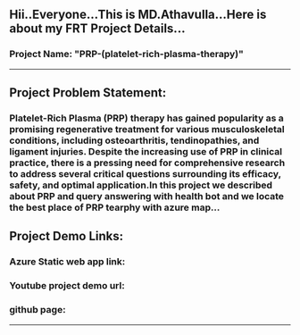 Hii..Everyone...This is MD.Athavulla...Here is about my FRT Project Details...
---------------------------------------------------------------------------------------------------------------------------------------------------------------------
### Project Name: "PRP-(platelet-rich-plasma-therapy)"
--------------------------------------------------------------------------------------------------------------------------------------------------------------------
## Project Problem Statement:
### Platelet-Rich Plasma (PRP) therapy has gained popularity as a promising regenerative treatment for various musculoskeletal conditions, including osteoarthritis, tendinopathies, and ligament injuries. Despite the increasing use of PRP in clinical practice, there is a pressing need for comprehensive research to address several critical questions surrounding its efficacy, safety, and optimal application.In this project we described about PRP and query answering with health bot and we locate the best place of PRP tearphy with azure map...
## Project Demo Links:
### Azure Static web app link:
### Youtube project demo url:
### github page:
----------------------------------------------------------------------------------------------------------------------------------------------------------------------
